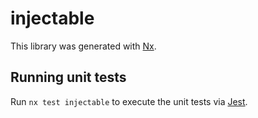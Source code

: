 # injectable

This library was generated with [Nx](https://nx.dev).

## Running unit tests

Run `nx test injectable` to execute the unit tests via [Jest](https://jestjs.io).
